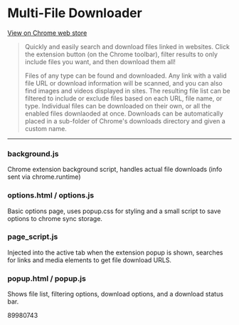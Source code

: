 # Multi-File Downloader

[View on Chrome web store](https://chrome.google.com/webstore/detail/multi-file-downloader/dpecplbkinpdbedgejddhepkgcppgchk)

> Quickly and easily search and download files linked in websites.
Click the extension button (on the Chrome toolbar), filter results to only include files you want, and then download them all!
>
>Files of any type can be found and downloaded. Any link with a valid file URL or download information will be scanned, and you can also find images and videos displayed in sites.
The resulting file list can be filtered to include or exclude files based on each URL, file name, or type.
Individual files can be downloaded on their own, or all the enabled files downlaoded at once.
Downloads can be automatically placed in a sub-folder of Chrome's downloads directory and given a custom name.

---

### background.js
Chrome extension background script, handles actual file downloads (info sent via chrome.runtime)

### options.html / options.js
Basic options page, uses popup.css for styling and a small script to save options to chrome sync storage.

### page_script.js
Injected into the active tab when the extension popup is shown, searches for links and media elements to get file download URLS.

### popup.html / popup.js
Shows file list, filtering options, download options, and a download status bar.

89980743